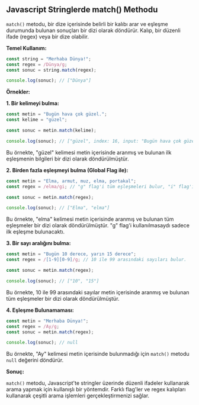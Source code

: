## Javascript Stringlerde match() Methodu

`match()` metodu, bir dize içerisinde belirli bir kalıbı arar ve eşleşme durumunda bulunan sonuçları bir dizi olarak döndürür. Kalıp, bir düzenli ifade (regex) veya bir dize olabilir.

**Temel Kullanım:**

```javascript
const string = "Merhaba Dünya!";
const regex = /Dünya/g;
const sonuc = string.match(regex);

console.log(sonuc); // ["Dünya"]
```

**Örnekler:**

**1. Bir kelimeyi bulma:**

```javascript
const metin = "Bugün hava çok güzel.";
const kelime = "güzel";

const sonuc = metin.match(kelime); 

console.log(sonuc); // ["güzel", index: 16, input: "Bugün hava çok güzel.", groups: undefined]
```

Bu örnekte, "güzel" kelimesi metin içerisinde aranmış ve bulunan ilk eşleşmenin bilgileri bir dizi olarak döndürülmüştür.

**2. Birden fazla eşleşmeyi bulma (Global Flag ile):**

```javascript
const metin = "Elma, armut, muz, elma, portakal";
const regex = /elma/gi; // "g" flag'i tüm eşleşmeleri bulur, "i" flag'i büyük/küçük harf duyarlılığını kaldırır.

const sonuc = metin.match(regex); 

console.log(sonuc); // ["Elma", "elma"]
```

Bu örnekte, "elma" kelimesi metin içerisinde aranmış ve bulunan tüm eşleşmeler bir dizi olarak döndürülmüştür. "g" flag'i kullanılmasaydı sadece ilk eşleşme bulunacaktı.

**3. Bir sayı aralığını bulma:**

```javascript
const metin = "Bugün 10 derece, yarın 15 derece";
const regex = /[1-9][0-9]/g; // 10 ile 99 arasındaki sayıları bulur.

const sonuc = metin.match(regex); 

console.log(sonuc); // ["10", "15"]
```

Bu örnekte, 10 ile 99 arasındaki sayılar metin içerisinde aranmış ve bulunan tüm eşleşmeler bir dizi olarak döndürülmüştür.

**4. Eşleşme Bulunamaması:**

```javascript
const metin = "Merhaba Dünya!";
const regex = /Ay/g;
const sonuc = metin.match(regex);

console.log(sonuc); // null
```

Bu örnekte, "Ay" kelimesi metin içerisinde bulunmadığı için `match()` metodu `null` değerini döndürür.

**Sonuç:**

`match()` metodu, Javascript'te stringler üzerinde düzenli ifadeler kullanarak arama yapmak için kullanışlı bir yöntemdir. Farklı flag'ler ve regex kalıpları kullanarak çeşitli arama işlemleri gerçekleştirmenizi sağlar. 
